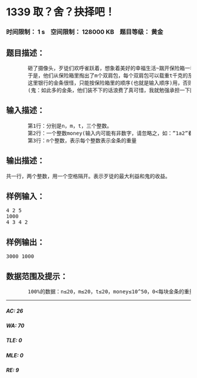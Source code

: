 # 1339 取？舍？抉择吧！   
### 时间限制： 1 s&nbsp;&nbsp;&nbsp;&nbsp;空间限制： 128000 KB&nbsp;&nbsp;&nbsp;&nbsp;题目等级： 黄金  
## 题目描述：  

<pre>
       砸了摄像头，歹徒们欢呼雀跃着，想象着美好的幸福生活~踹开保险箱一看(PS：豆腐渣的保险箱)，里面全是金条，有n条！但是，显然能带着这个保险箱出来，不一定能把保险箱带走(歹徒老大：鬼知道这个保险箱有没有GPS！ 鬼：我也不知道…… 歹徒老大：啊~ 歹徒小兵们&楚楚：咋了~)。
       于是，他们从保险箱里掏出了m个双肩包，每个双肩包可以载重t千克的东西。(鬼：银行还故意让你们偷啊，连工具都有了！ 歹徒老大：这是我们刚放进去的~) 。当然，双肩包是有载重量的。歹徒们已经提前得知：每一块金条的价值都是一样的，都是money美元！但是每一块金条的重量都不一样，歹徒老大会告诉楚楚的！
       这里银行的金条很怪，只能按保险箱里的顺序(也就是输入顺序)用，否则会被警察发现的！同时，若是你把一块金条割开来，这条金条只能宣告报废了！
       (鬼：如此多的金条，他们装不下的话浪费了真可惜，我就勉强承担一下回收的任务吧~)
</pre>
  
  
## 输入描述：  

<pre>
       第1行：分别是n，m，t，三个整数。
       第2行：一个整数money(输入内可能有非数字，请忽略之，如：”1a2”看做”12”)。
       第3行：n个整数，表示每个整数表示金条的重量
</pre>
  
  
## 输出描述：  

<pre>
共一行，两个整数，用一个空格隔开。表示歹徒的最大利益和鬼的收益。
</pre>
  
  
## 样例输入：  

<pre>
4 2 5
1000
4 3 4 2
</pre>
  
  
## 样例输出：  

<pre>
3000 1000 
</pre>
  
  
## 数据范围及提示：  

<pre>
       100%的数据：n≤20，m≤20，t≤20，money≤10^50，0<每块金条的重量≤500
</pre>
  
  
***  

##### AC: 26  
##### WA: 70  
##### TLE: 0  
##### MLE: 0  
##### RE: 9  
